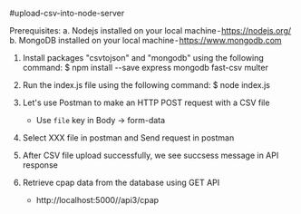 #upload-csv-into-node-server

Prerequisites:
a. Nodejs installed on your local machine - https://nodejs.org/
b. MongoDB installed on your local machine - https://www.mongodb.com

1. Install packages "csvtojson" and "mongodb" using the following command:
    $ npm install --save express mongodb fast-csv multer

2. Run the index.js file using the following command:
    $ node index.js

3. Let's use Postman to make an HTTP POST request with a CSV file
    - Use `file` key in Body -> form-data

4. Select XXX  file in postman and Send request in postman

5. After CSV file upload successfully, we see succsess message in API response

6. Retrieve cpap data from the database using GET API
    - http://localhost:5000//api3/cpap
